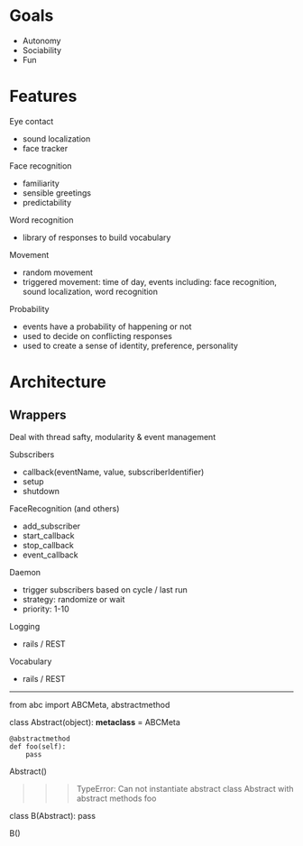# Goals

* Autonomy
* Sociability
* Fun

# Features

Eye contact

 * sound localization
 * face tracker

Face recognition
 * familiarity
 * sensible greetings
 * predictability

Word recognition
 * library of responses to build vocabulary

Movement
 * random movement
 * triggered movement: time of day, events including: face recognition, sound localization, word recognition

Probability
 * events have a probability of happening or not
 * used to decide on conflicting responses
 * used to create a sense of identity, preference, personality

# Architecture

## Wrappers

Deal with thread safty, modularity & event management

Subscribers
 * callback(eventName, value, subscriberIdentifier)
 * setup
 * shutdown

FaceRecognition (and others)
 * add_subscriber
 * start_callback
 * stop_callback
 * event_callback

Daemon
 * trigger subscribers based on cycle / last run
 * strategy: randomize or wait
 * priority: 1-10

Logging
 * rails / REST

Vocabulary
 * rails / REST



--------------------------------------
from abc import ABCMeta, abstractmethod

class Abstract(object):
    __metaclass__ = ABCMeta

    @abstractmethod
    def foo(self):
        pass

Abstract()
>>> TypeError: Can not instantiate abstract class Abstract with abstract methods foo

class B(Abstract):
    pass

B()
